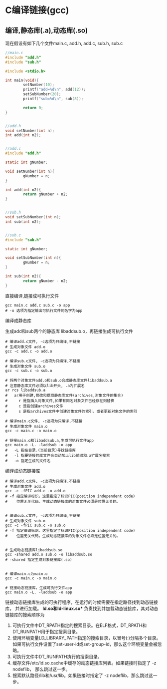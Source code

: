 # C编译链接(gcc)

## 编译,静态库(.a),动态库(.so)
现在假设有如下几个文件main.c, add.h, add.c, sub.h, sub.c
```C
//main.c
#include "add.h"
#include "sub.h"

#include <stdio.h>

int main(void){
        setNumber(10);
        printf("add=%d\n", add(12));
        setSubNumber(20);
        printf("sub=%d\n", sub(8));

        return 0;
}


//add.h
void setNumber(int n);
int add(int n2);


//add.c
#include "add.h"

static int gNumber;

void setNumber(int n){
        gNumber = n;
}

int add(int n2){
        return gNumber + n2;
}


//sub.h
void setSubNumber(int n);
int sub(int n2);


//sub.c
#include "sub.h"

static int gNumber;

void setSubNumber(int n){
        gNumber = n;
}

int sub(int n2){
        return gNumber - n2;
}
```

直接编译,链接成可执行文件
```shell
gcc main.c add.c sub.c -o app
# -o 选项为指定输出可执行文件的名字为app 
```

编译成静态库

生成add和sub两个的静态库 libaddsub.o，再链接生成可执行文件
```shell
# 编译add.c文件, -c选项为只编译,不链接
# 生成对象文件 add.o
gcc -c add.c -o add.o

# 编译sub.c文件, -c选项为只编译,不链接
# 生成对象文件 sub.o
gcc -c sub.c -o sub.o

# 将两个对象文件add.o和sub.o合成静态库文件libaddsub.a
# 注意静态库文件必须以lib开头, .a为扩展名
ar rcs libaddsub.a 
#   ar用于创建,修改和提取静态库文件(archives,对象文件的集合)
#     r 是指插入对象文件,如果有同名对象文件已经存在则替换
#     c 是指创建archives文件
#     s 是指archives文件中创建对象文件的索引，或者更新对象文件的索引

# 编译main.c文件, -c选项为只编译,不链接
# 生成对象文件 main.o
gcc -c main.c -o main.o

# 链接main.o和libaddsub.a,生成可执行文件app
gcc main.o -L. -laddsub -o app
#   -L 指在目录.(当前目录)寻找链接库
#   -l 指要链接的库文件会自动加上lib前缀和.a扩展名搜索
#   -o 指定生成的文件名
```

编译成动态链接库

```shell
# 编译add.c文件, -c选项为只编译,不链接
# 生成对象文件 add.o
gcc -c -fPIC add.c -o add.o
# -f 指定编译标识。这里指定了标识PIC(position independent code)
#    位置无关代码。生成动态链接库的对象文件必须是位置无关的。


# 编译sub.c文件, -c选项为只编译,不链接
# 生成对象文件 sub.o
gcc -c -fPIC sub.c -o sub.o
# -f 指定编译标识。这里指定了标识PIC(position independent code)
#    位置无关代码。生成动态链接库的对象文件必须是位置无关的。


# 生成动态链接库libaddsub.so
gcc -shared add.o sub.o -o libaddsub.so
# -shared 指定生成对象链接库(.so)


# 编译main.c为main.o
gcc -c main.c -o main.o

# 链接动态链接库，生成可执行文件app
gcc main.o -L. -laddsub -o app
```

链接动态链接库生成的可执行程序，在运行的时候需要在指定路径找到动态链接库，
并进行加载。
**ld.so和ld-linux.so\*** 负责找到并加载动态链接库，其对动态链接库的搜索顺序为
1. 可执行文件中DT_RPATH指定的搜索目录。在ELF格式，DT_RPATH和DT_RUNPATH用于指定搜索目录。
2. 使用环境变量LD_LIBRARY_PATH指定的搜索目录，以冒号(:)分隔多个目录。
   如果可执行文件设置了set-user-id或set-group-id，那么这个环境变量会被忽略。
3. 可执行文件中DT_RUNPATH执行的搜索目录。
4. 缓存文件/etc/ld.so.cache中缓存的动态链接库列表。如果链接时指定了 -z nodeflib，
   那么跳过这一步。
5. 搜索默认路径/lib和/usr/lib。如果链接时指定了 -z nodeflib，那么跳过这一步。
